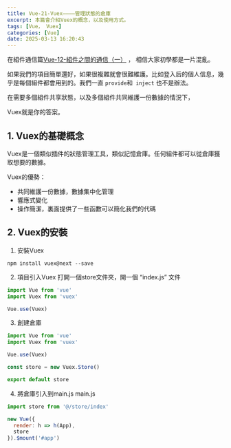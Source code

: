 ```yaml
---
title: Vue-21-Vuex————管理狀態的倉庫
excerpt: 本篇會介紹Vuex的概念，以及使用方式。
tags: [Vue， Vuex]
categories: [Vue]
date: 2025-03-13 16:20:43
---
```


在組件通信篇[Vue-12-組件之間的通信（一）](https://notebook-olive.vercel.app/2025/03/05/vue/Vue-12-props/) ， 相信大家初學都是一片混亂。

如果我們的項目簡單還好，如果很複雜就會很難維護。比如登入后的個人信息，幾乎是每個組件都會用到的。我們一直 `provide`和` inject` 也不是辦法。

在需要多個組件共享狀態，以及多個組件共同維護一份數據的情況下，

Vuex就是你的答案。
<br>

## 1. Vuex的基礎概念

Vuex是一個類似插件的狀態管理工具，類似記憶倉庫。任何組件都可以從倉庫獲取想要的數據。

Vuex的優勢：
- 共同維護一份數據，數據集中化管理
- 響應式變化
- 操作簡潔，裏面提供了一些函數可以簡化我們的代碼


## 2. Vuex的安裝

1. 安裝Vuex
```
npm install vuex@next --save
```

2. 項目引入Vuex
打開一個store文件夾，開一個 “index.js” 文件

```js
import Vue from 'vue'
import Vuex from 'vuex'

Vue.use(Vuex)
```

3. 創建倉庫

```js
import Vue from 'vue'
import Vuex from 'vuex'

Vue.use(Vuex)

const store = new Vuex.Store()

export default store
```

4. 將倉庫引入到main.js
main.js

```js
import store from '@/store/index'

new Vue({
  render: h => h(App),
  store
}).$mount('#app')

```